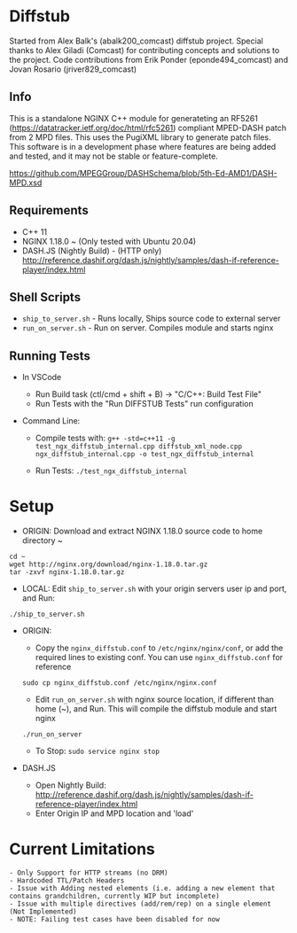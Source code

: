 # Diffstub
Started from Alex Balk's (abalk200_comcast) diffstub project. Special thanks to Alex Giladi (Comcast) for contributing concepts and solutions to the project.  Code contributions from Erik Ponder (eponde494_comcast) and Jovan Rosario (jriver829_comcast)

## Info
This is a standalone NGINX C++ module for generateting an RF5261 (https://datatracker.ietf.org/doc/html/rfc5261) compliant MPED-DASH patch from 2 MPD files.  This uses the PugiXML library to generate patch files. This software is in a development phase where features are being added and tested, and it may not be stable or feature-complete.

https://github.com/MPEGGroup/DASHSchema/blob/5th-Ed-AMD1/DASH-MPD.xsd

## Requirements
- C++ 11
- NGINX 1.18.0 ~ (Only tested with Ubuntu 20.04)
- DASH.JS (Nightly Build) - (HTTP only) http://reference.dashif.org/dash.js/nightly/samples/dash-if-reference-player/index.html

## Shell Scripts
- ```ship_to_server.sh``` - Runs locally, Ships source code to external server
- ```run_on_server.sh``` - Run on server. Compiles module and starts nginx

## Running Tests
- In VSCode
    - Run Build task (ctl/cmd + shift + B) -> "C/C++: Build Test File"
    - Run Tests with the "Run DIFFSTUB Tests" run configuration

- Command Line:
    - Compile tests with:
    ```g++ -std=c++11 -g test_ngx_diffstub_internal.cpp diffstub_xml_node.cpp ngx_diffstub_internal.cpp -o test_ngx_diffstub_internal```

    - Run Tests:
    ```./test_ngx_diffstub_internal```

# Setup

 - ORIGIN: Download and extract NGINX 1.18.0 source code to home directory ~
 ```
 cd ~
 wget http://nginx.org/download/nginx-1.18.0.tar.gz
 tar -zxvf nginx-1.18.0.tar.gz
```
- LOCAL: Edit `ship_to_server.sh` with your origin servers user ip and port, and Run:
```
./ship_to_server.sh
```
- ORIGIN: 
    - Copy the `nginx_diffstub.conf` to `/etc/nginx/nginx/conf`, or add the required lines to existing conf.  You can use `nginx_diffstub.conf` for reference
    ```
    sudo cp nginx_diffstub.conf /etc/nginx/nginx.conf
    ```
    -  Edit `run_on_server.sh` with nginx source location, if different than home (~), and Run.  This will compile the diffstub module and start nginx
    ```
    ./run_on_server
    ```
    
    - To Stop: `sudo service nginx stop`

- DASH.JS
    - Open Nightly Build: http://reference.dashif.org/dash.js/nightly/samples/dash-if-reference-player/index.html
    - Enter Origin IP and MPD location and 'load'
    


# Current Limitations
    - Only Support for HTTP streams (no DRM)
    - Hardcoded TTL/Patch Headers
    - Issue with Adding nested elements (i.e. adding a new element that contains grandchildren, currently WIP but incomplete)
    - Issue with multiple directives (add/rem/rep) on a single element (Not Implemented)
    - NOTE: Failing test cases have been disabled for now